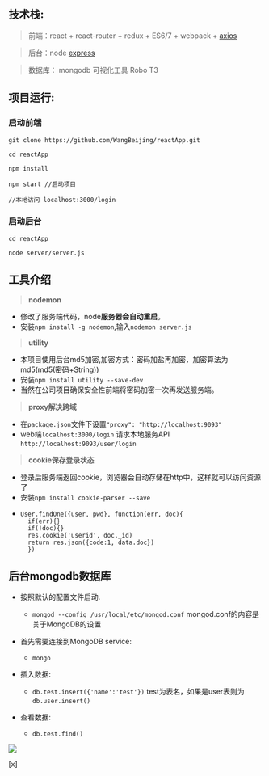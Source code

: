 ## 技术栈:

>  前端：react + react-router + redux + ES6/7 + webpack + [axios](https://www.npmjs.com/package/axios)

>  后台：node [express](http://www.expressjs.com.cn/)

>  数据库： mongodb 可视化工具 Robo T3

## 项目运行:

### 启动前端

```
git clone https://github.com/WangBeijing/reactApp.git

cd reactApp

npm install

npm start //启动项目

//本地访问 localhost:3000/login

```

### 启动后台
```
cd reactApp

node server/server.js
```

## 工具介绍

>  **nodemon**

- 修改了服务端代码，node**服务器会自动重启**。
- 安装`npm install -g nodemon`,输入`nodemon server.js`

>  **utility**

- 本项目使用后台md5加密,加密方式：密码加盐再加密，加密算法为md5(md5(密码+String))
- 安装`npm install utility --save-dev`
- 当然在公司项目确保安全性前端将密码加密一次再发送服务端。

> **proxy解决跨域**

- 在`package.json`文件下设置`"proxy": "http://localhost:9093"`
- web端`localhost:3000/login` 请求本地服务API `http://localhost:9093/user/login`

> **cookie保存登录状态**

- 登录后服务端返回cookie，浏览器会自动存储在http中，这样就可以访问资源了
- 安装`npm install cookie-parser --save`
- ```
  User.findOne({user, pwd}, function(err, doc){
    if(err){}
    if(!doc){}
    res.cookie('userid', doc._id)
    return res.json({code:1, data.doc})
    })
  ```




## 后台mongodb数据库

- 按照默认的配置文件启动.
  - `mongod --config /usr/local/etc/mongod.conf` mongod.conf的内容是关于MongoDB的设置

- 首先需要连接到MongoDB service:
  - `mongo`
- 插入数据:
  - `db.test.insert({'name':'test'})` test为表名，如果是user表则为`db.user.insert()`
- 查看数据:
  - `db.test.find()`

![](https://github.com/WangBeijing/reactApp/blob/master/src/component/img/boy.png)

[x]
